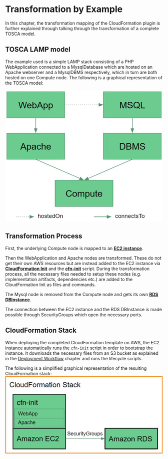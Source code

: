 # Transformation by Example

In this chapter, the transformation mapping of the CloudFormation plugin is further explained through talking through the transformation of a complete TOSCA model.

## TOSCA LAMP model

The example used is a simple LAMP stack consisting of a PHP WebApplication connected to a MysqlDatabase which are hosted on an Apache webserver and a MysqlDBMS respectively, which in turn are both hosted on one Compute node. The following is a graphical representation of the TOSCA model:

![Graphical representation of the TOSCA model](img/lamp-example-tosca-model.jpg)

## Transformation Process

First, the underlying Compute node is mapped to an [**EC2 instance**](https://docs.aws.amazon.com/AWSCloudFormation/latest/UserGuide/aws-properties-ec2-instance.html).

Then the WebApplication and Apache nodes are transformed. These do not get their own AWS resources but are instead added to the EC2 instance via [**CloudFormation Init**](https://docs.aws.amazon.com/AWSCloudFormation/latest/UserGuide/aws-resource-init.html) and the [**cfn-init**](https://docs.aws.amazon.com/AWSCloudFormation/latest/UserGuide/cfn-init.html) script. During the transformation process, all the necessary files needed to setup these nodes (e.g. implementation artifacts, dependencies etc.) are added to the CloudFormation Init as files and commands.

The Mysql node is removed from the Compute node and gets its own [**RDS DBInstance**](https://docs.aws.amazon.com/AWSCloudFormation/latest/UserGuide/aws-properties-rds-database-instance.html).

The connection between the EC2 instance and the RDS DBInstance is made possible through SecurityGroups which open the necessary ports.

## CloudFormation Stack

When deploying the completed CloudFormation template on AWS, the EC2 instance automatically runs the `cfn-init` script in order to bootstrap the instance. It downloads the necessary files from an S3 bucket as explained in the [Deployment Workflow](../deployment/deployment-workflow) chapter and runs the lifecycle scripts.

The following is a simplified graphical representation of the resulting CloudFormation stack:
![Graphical representation of the CloudFormation stack](img/lamp-example-cloudformation-stack.jpg)
